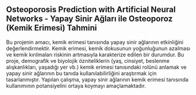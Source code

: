 ## Osteoporosis Prediction with Artificial Neural Networks - Yapay Sinir Ağları ile Osteoporoz (Kemik Erimesi) Tahmini 

Bu projenin amacı, kemik erimesi tanısında yapay sinir ağlarının etkinliğini değerlendirmektir. Kemik erimesi, kemik dokusunun yoğunluğunun azalması ve kemik kırılmaları riskinin artmasıyla karakterize edilen bir durumdur. Bu proje, demografik ve biyolojik özniteliklerin (yaş, cinsiyet, beslenme alışkanlıkları, yaşadığı yer vb.) kemik erimesi tanısındaki rolünü anlamak ve yapay sinir ağlarının bu tanıda kullanılabilirliğini araştırmak için tasarlanmıştır. Yapılan çalışma, yapay sinir ağlarının kemik erimesi tanısında kullanımının potansiyelini ortaya koymayı amaçlamaktadır.
